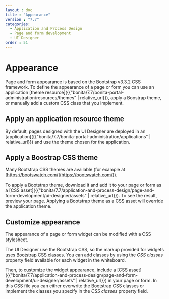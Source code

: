 ```yaml
---
layout : doc
title : "Appearance"
version : "7.7"
categories:
  - Application and Process Design
  - Page and form development
  - UI Designer
order : 51
---
```

# Appearance

Page and form appearance is based on the Bootstrap v3.3.2 CSS framework. To define the appearance of a page or form you can use an application [theme resource]({{"bonita/7.7/bonita-portal-administration/resources/themes" | relative_url}}), apply a Boostrap theme, or manually add a custom CSS class that you implement.

## Apply an application resource theme

By default, pages designed with the UI Designer are deployed in an [application]({{"bonita/7.7/bonita-portal-administration/applications" | relative_url}}) and use the theme chosen for the application.

## Apply a Boostrap CSS theme

Many Bootstrap CSS themes are available (for example at [https://bootswatch.com/](https://bootswatch.com/)). 

To apply a Bootstrap theme, download it and add it to your page or form as a [CSS asset]({{"bonita/7.7/application-and-process-design/page-and-form-development/ui-designer/assets" | relative_url}}). To see the result, preview your page. Applying a Bootstrap theme as a CSS asset will override the application theme.

## Customize appearance

The appearance of a page or form widget can be modified with a CSS stylesheet. 

The UI Designer use the Bootstrap CSS, so the markup provided for widgets uses [Bootstrap CSS classes](http://getbootstrap.com/css/#helper-classes). You can add classes by using the _CSS classes_ property field available for each widget in the whiteboard.

Then, to customize the widget appearance, include a [CSS asset]({{"bonita/7.7/application-and-process-design/page-and-form-development/ui-designer/assets" | relative_url}}) in your page or form. In this CSS file you can either overwrite the Bootstrap CSS classes or implement the classes you specify in the _CSS classes_ property field.
